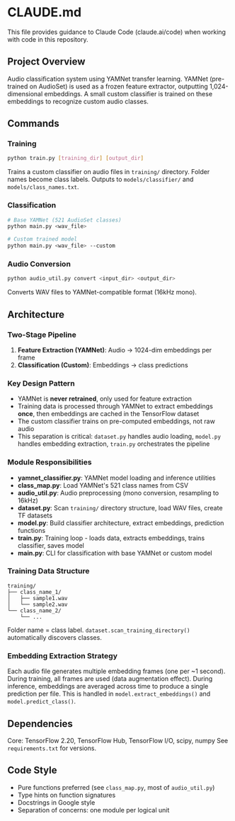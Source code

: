 # CLAUDE.md

This file provides guidance to Claude Code (claude.ai/code) when working with code in this repository.

## Project Overview

Audio classification system using YAMNet transfer learning. YAMNet (pre-trained on AudioSet) is used as a frozen feature extractor, outputting 1,024-dimensional embeddings. A small custom classifier is trained on these embeddings to recognize custom audio classes.

## Commands

### Training
```bash
python train.py [training_dir] [output_dir]
```
Trains a custom classifier on audio files in `training/` directory. Folder names become class labels. Outputs to `models/classifier/` and `models/class_names.txt`.

### Classification
```bash
# Base YAMNet (521 AudioSet classes)
python main.py <wav_file>

# Custom trained model
python main.py <wav_file> --custom
```

### Audio Conversion
```bash
python audio_util.py convert <input_dir> <output_dir>
```
Converts WAV files to YAMNet-compatible format (16kHz mono).

## Architecture

### Two-Stage Pipeline
1. **Feature Extraction (YAMNet)**: Audio → 1024-dim embeddings per frame
2. **Classification (Custom)**: Embeddings → class predictions

### Key Design Pattern
- YAMNet is **never retrained**, only used for feature extraction
- Training data is processed through YAMNet to extract embeddings **once**, then embeddings are cached in the TensorFlow dataset
- The custom classifier trains on pre-computed embeddings, not raw audio
- This separation is critical: `dataset.py` handles audio loading, `model.py` handles embedding extraction, `train.py` orchestrates the pipeline

### Module Responsibilities
- **yamnet_classifier.py**: YAMNet model loading and inference utilities
- **class_map.py**: Load YAMNet's 521 class names from CSV
- **audio_util.py**: Audio preprocessing (mono conversion, resampling to 16kHz)
- **dataset.py**: Scan `training/` directory structure, load WAV files, create TF datasets
- **model.py**: Build classifier architecture, extract embeddings, prediction functions
- **train.py**: Training loop - loads data, extracts embeddings, trains classifier, saves model
- **main.py**: CLI for classification with base YAMNet or custom model

### Training Data Structure
```
training/
├── class_name_1/
│   ├── sample1.wav
│   └── sample2.wav
└── class_name_2/
    └── ...
```
Folder name = class label. `dataset.scan_training_directory()` automatically discovers classes.

### Embedding Extraction Strategy
Each audio file generates multiple embedding frames (one per ~1 second). During training, all frames are used (data augmentation effect). During inference, embeddings are averaged across time to produce a single prediction per file. This is handled in `model.extract_embeddings()` and `model.predict_class()`.

## Dependencies

Core: TensorFlow 2.20, TensorFlow Hub, TensorFlow I/O, scipy, numpy
See `requirements.txt` for versions.

## Code Style

- Pure functions preferred (see `class_map.py`, most of `audio_util.py`)
- Type hints on function signatures
- Docstrings in Google style
- Separation of concerns: one module per logical unit

